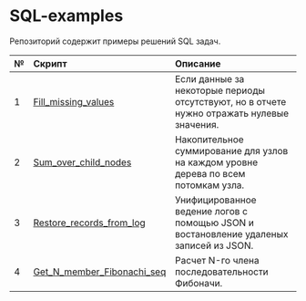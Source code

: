 # SQL-examples

Репозиторий содержит примеры решений SQL задач.

№ | Скрипт | Описание |
:-|:-------|:---------|
1 | [Fill_missing_values](https://github.com/Antojka/MSSQL-examples/blob/main/Scripts/Fill_missing_values.sql) | Если данные за некоторые периоды отсутствуют, но в отчете нужно отражать нулевые значения. |
2 | [Sum_over_child_nodes](https://github.com/Antojka/MSSQL-examples/blob/main/Scripts/Sum_over_child_nodes.sql) | Накопительное суммирование для узлов на каждом уровне дерева по всем потомкам узла. |
3 | [Restore_records_from_log](https://github.com/Antojka/MSSQL-examples/blob/main/Scripts/Restore_records_from_log.sql) | Унифицированное ведение логов с помощью JSON и востановление удаленых записей из JSON. |
4 | [Get_N_member_Fibonachi_seq](https://github.com/Antojka/MSSQL-examples/blob/main/Scripts/Get_N_member_Fibonachi_seq.sql) | Расчет N-го члена последовательности Фибоначи.|